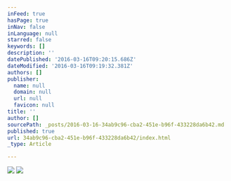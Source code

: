 ```yaml
---
inFeed: true
hasPage: true
inNav: false
inLanguage: null
starred: false
keywords: []
description: ''
datePublished: '2016-03-16T09:20:15.686Z'
dateModified: '2016-03-16T09:19:32.381Z'
authors: []
publisher:
  name: null
  domain: null
  url: null
  favicon: null
title: ''
author: []
sourcePath: _posts/2016-03-16-34ab9c96-cba2-451e-b96f-433228da6b42.md
published: true
url: 34ab9c96-cba2-451e-b96f-433228da6b42/index.html
_type: Article

---
```

![](https://the-grid-user-content.s3-us-west-2.amazonaws.com/93ff3408-eeef-4b1f-80ea-648688a688e7.png)
![](https://the-grid-user-content.s3-us-west-2.amazonaws.com/cfe76b1e-0b32-4f2a-a911-f3b9a1f4aa17.png)